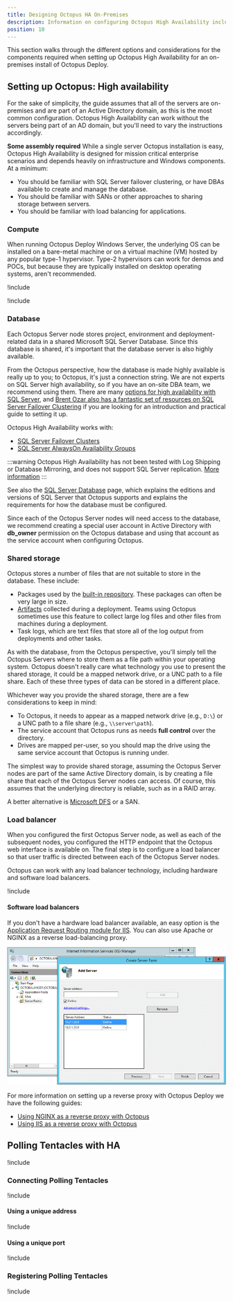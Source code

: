 ```yaml
---
title: Designing Octopus HA On-Premises
description: Information on configuring Octopus High Availability including database and shared storage set up for on-premises servers.
position: 10
---
```


This section walks through the different options and considerations for the components required when setting up Octopus High Availability for an on-premises install of Octopus Deploy.

## Setting up Octopus: High availability

For the sake of simplicity, the guide assumes that all of the servers are on-premises and are part of an Active Directory domain, as this is the most common configuration. Octopus High Availability can work without the servers being part of an AD domain, but you'll need to vary the instructions accordingly.

**Some assembly required**
While a single server Octopus installation is easy, Octopus High Availability is designed for mission critical enterprise scenarios and depends heavily on infrastructure and Windows components. At a minimum:

- You should be familiar with SQL Server failover clustering, or have DBAs available to create and manage the database.
- You should be familiar with SANs or other approaches to sharing storage between servers.
- You should be familiar with load balancing for applications.

### Compute

When running Octopus Deploy Windows Server, the underlying OS  can be installed on a bare-metal machine or on a virtual machine (VM) hosted by any popular type-1 hypervisor.  Type-2 hypervisors can work for demos and POCs, but because they are typically installed on desktop operating systems, aren't recommended.

!include <ha-compute-general-recommendations>

!include <octopus-instance-mixed-os-warning>

### Database

Each Octopus Server node stores project, environment and deployment-related data in a shared Microsoft SQL Server Database. Since this database is shared, it's important that the database server is also highly available.

From the Octopus perspective, how the database is made highly available is really up to you; to Octopus, it's just a connection string. We are not experts on SQL Server high availability, so if you have an on-site DBA team, we recommend using them. There are many [options for high availability with SQL Server](https://msdn.microsoft.com/en-us/library/ms190202.aspx), and [Brent Ozar also has a fantastic set of resources on SQL Server Failover Clustering](http://www.brentozar.com/sql/sql-server-failover-cluster/) if you are looking for an introduction and practical guide to setting it up.

Octopus High Availability works with:

- [SQL Server Failover Clusters](https://docs.microsoft.com/en-us/sql/sql-server/failover-clusters/high-availability-solutions-sql-server)
- [SQL Server AlwaysOn Availability Groups](https://docs.microsoft.com/en-us/sql/database-engine/availability-groups/windows/overview-of-always-on-availability-groups-sql-server)

:::warning
Octopus High Availability has not been tested with Log Shipping or Database Mirroring, and does not support SQL Server replication. [More information](/docs/administration/data/octopus-database/index.md#highavailability)
:::

See also the [SQL Server Database](/docs/installation/sql-server-database.md) page, which explains the editions and versions of SQL Server that Octopus supports and explains the requirements for how the database must be configured.

Since each of the Octopus Server nodes will need access to the database, we recommend creating a special user account in Active Directory with **db\_owner** permission on the Octopus database and using that account as the service account when configuring Octopus.

### Shared storage

Octopus stores a number of files that are not suitable to store in the database. These include:

- Packages used by the [built-in repository](/docs/packaging-applications/package-repositories/built-in-repository/index.md). These packages can often be very large in size.
- [Artifacts](docs/projects/deployment-process/artifacts.md) collected during a deployment. Teams using Octopus sometimes use this feature to collect large log files and other files from machines during a deployment.
- Task logs, which are text files that store all of the log output from deployments and other tasks.

As with the database, from the Octopus perspective, you'll simply tell the Octopus Servers where to store them as a file path within your operating system. Octopus doesn't really care what technology you use to present the shared storage, it could be a mapped network drive, or a UNC path to a file share. Each of these three types of data can be stored in a different place.

Whichever way you provide the shared storage, there are a few considerations to keep in mind:

- To Octopus, it needs to appear as a mapped network drive (e.g., `D:\`) or a UNC path to a file share (e.g., `\\server\path`).
- The service account that Octopus runs as needs **full control** over the directory.
- Drives are mapped per-user, so you should map the drive using the same service account that Octopus is running under.

The simplest way to provide shared storage, assuming the Octopus Server nodes are part of the same Active Directory domain, is by creating a file share that each of the Octopus Server nodes can access. Of course, this assumes that the underlying directory is reliable, such as in a RAID array.

A better alternative is [Microsoft DFS](https://en.wikipedia.org/wiki/Distributed_File_System_(Microsoft)) or a SAN.

### Load balancer

When you configured the first Octopus Server node, as well as each of the subsequent nodes, you configured the HTTP endpoint that the Octopus web interface is available on. The final step is to configure a load balancer so that user traffic is directed between each of the Octopus Server nodes.

Octopus can work with any load balancer technology, including hardware and software load balancers.

!include <load-balancer-endpoint-info>

#### Software load balancers

If you don't have a hardware load balancer available, an easy option is the [Application Request Routing module for IIS](http://www.iis.net/downloads/microsoft/application-request-routing). You can also use Apache or NGINX as a reverse load-balancing proxy. 

![](images/create-server-farm.png "width=500")

For more information on setting up a reverse proxy with Octopus Deploy we have the following guides:
- [Using NGINX as a reverse proxy with Octopus](/docs/security/exposing-octopus/use-nginx-as-reverse-proxy.md)
- [Using IIS as a reverse proxy with Octopus](/docs/security/exposing-octopus/use-iis-as-reverse-proxy.md)

## Polling Tentacles with HA

!include <polling-tentacles-and-ha>

### Connecting Polling Tentacles

!include <polling-tentacles-and-ha-connecting>

#### Using a unique address

!include <polling-tentacles-connection-same-port>

#### Using a unique port

!include <polling-tentacles-connection-different-ports>

### Registering Polling Tentacles

!include <polling-tentacles-and-ha-registering>